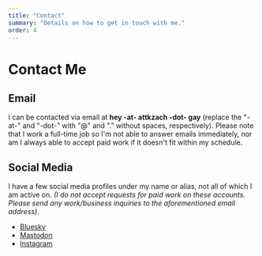 ```yaml
---
title: "Contact"
summary: "Details on how to get in touch with me."
order: 4
---
```

# Contact Me

## Email

I can be contacted via email at **hey -at- attkzach -dot- gay** (replace the "-at-" and "-dot-" with "@" and "." without spaces, respectively). Please note that I work a full-time job so I'm not able to answer emails immediately, nor am I always able to accept paid work if it doesn't fit within my schedule.

## Social Media

I have a few social media profiles under my name or alias, not all of which I am active on. _(I do not accept requests for paid work on these accounts. Please send any work/business inquiries to the aforementioned email address)_.

- [Bluesky](https://bsky.app/profile/attkzach.gay)
- [Mastodon](https://wetdry.world/@attkzach)
- [Instagram](https://www.instagram.com/attkzach/)
